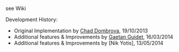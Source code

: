 see Wiki   
   
Development History:   
    
- Original Implementation by [Chad Dombrova](https://github.com/LumaPictures/arnold-rv), 19/10/2013    
- Additional features & Improvements by [Gaetan Guidet](https://github.com/gatgui/arnold-rv), 16/03/2014   
- Additional features & Improvements by [Nik Yotis], 13/05/2014   